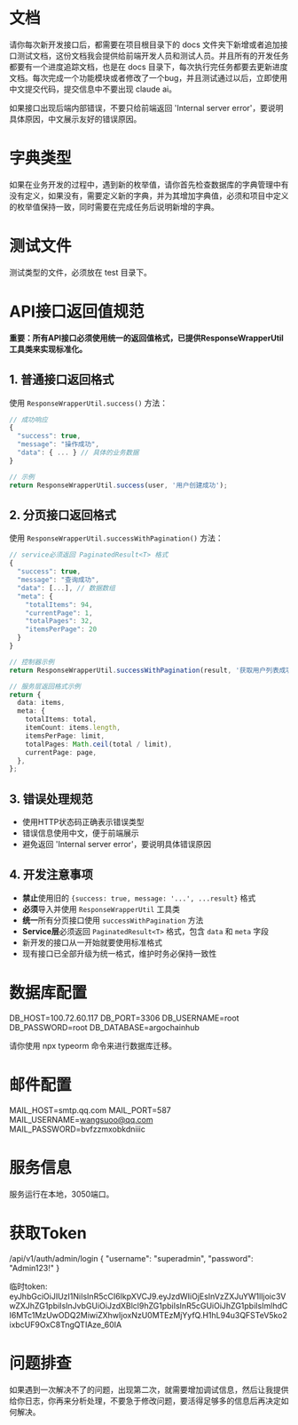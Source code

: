 # 文档
请你每次新开发接口后，都需要在项目根目录下的 docs 文件夹下新增或者追加接口测试文档，这份文档我会提供给前端开发人员和测试人员。并且所有的开发任务都要有一个进度追踪文档，也是在 docs 目录下，每次执行完任务都要去更新进度文档。每次完成一个功能模块或者修改了一个bug，并且测试通过以后，立即使用中文提交代码，提交信息中不要出现 claude ai。

如果接口出现后端内部错误，不要只给前端返回 'Internal server error'，要说明具体原因，中文展示友好的错误原因。

# 字典类型
如果在业务开发的过程中，遇到新的枚举值，请你首先检查数据库的字典管理中有没有定义，如果没有，需要定义新的字典，并为其增加字典值，必须和项目中定义的枚举值保持一致，同时需要在完成任务后说明新增的字典。

# 测试文件
测试类型的文件，必须放在 test 目录下。

# API接口返回值规范

**重要：所有API接口必须使用统一的返回值格式，已提供ResponseWrapperUtil工具类来实现标准化。**

## 1. 普通接口返回格式
使用 `ResponseWrapperUtil.success()` 方法：

```typescript
// 成功响应
{
  "success": true,
  "message": "操作成功",
  "data": { ... } // 具体的业务数据
}

// 示例
return ResponseWrapperUtil.success(user, '用户创建成功');
```

## 2. 分页接口返回格式
使用 `ResponseWrapperUtil.successWithPagination()` 方法：

```typescript
// service必须返回 PaginatedResult<T> 格式
{
  "success": true,
  "message": "查询成功",
  "data": [...], // 数据数组
  "meta": {
    "totalItems": 94,
    "currentPage": 1,
    "totalPages": 32,
    "itemsPerPage": 20
  }
}

// 控制器示例
return ResponseWrapperUtil.successWithPagination(result, '获取用户列表成功');

// 服务层返回格式示例
return {
  data: items,
  meta: {
    totalItems: total,
    itemCount: items.length,
    itemsPerPage: limit,
    totalPages: Math.ceil(total / limit),
    currentPage: page,
  },
};
```

## 3. 错误处理规范
- 使用HTTP状态码正确表示错误类型
- 错误信息使用中文，便于前端展示
- 避免返回 'Internal server error'，要说明具体错误原因

## 4. 开发注意事项
- **禁止**使用旧的 `{success: true, message: '...', ...result}` 格式
- **必须**导入并使用 `ResponseWrapperUtil` 工具类
- **统一**所有分页接口使用 `successWithPagination` 方法
- **Service层**必须返回 `PaginatedResult<T>` 格式，包含 `data` 和 `meta` 字段
- 新开发的接口从一开始就要使用标准格式
- 现有接口已全部升级为统一格式，维护时务必保持一致性

# 数据库配置
DB_HOST=100.72.60.117
DB_PORT=3306
DB_USERNAME=root
DB_PASSWORD=root
DB_DATABASE=argochainhub

请你使用 npx typeorm 命令来进行数据库迁移。

# 邮件配置
MAIL_HOST=smtp.qq.com
MAIL_PORT=587
MAIL_USERNAME=wangsuoo@qq.com
MAIL_PASSWORD=bvfzzmxobkdniiic

# 服务信息
服务运行在本地，3050端口。

# 获取Token
/api/v1/auth/admin/login
{
  "username": "superadmin",
  "password": "Admin123!"
}

临时token: 
eyJhbGciOiJIUzI1NiIsInR5cCI6IkpXVCJ9.eyJzdWIiOjEsInVzZXJuYW1lIjoic3VwZXJhZG1pbiIsInJvbGUiOiJzdXBlcl9hZG1pbiIsInR5cGUiOiJhZG1pbiIsImlhdCI6MTc1MzUwODQ2MiwiZXhwIjoxNzU0MTEzMjYyfQ.H1hL94u3QFSTeV5ko2ixbcUF9OxC8TngQTIAze_60IA

# 问题排查
如果遇到一次解决不了的问题，出现第二次，就需要增加调试信息，然后让我提供给你日志，你再来分析处理，不要急于修改问题，要活得足够多的信息后再决定如何解决。